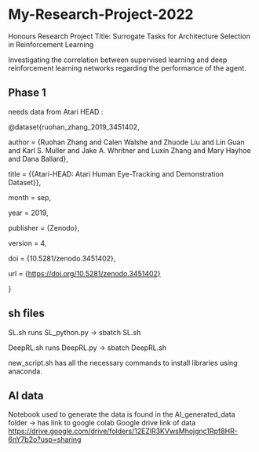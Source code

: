 # My-Research-Project-2022

Honours Research Project 
Title: Surrogate Tasks for Architecture Selection in Reinforcement Learning

Investigating the correlation between supervised learning and deep reinforcement learning networks regarding the performance of the agent. 

## Phase 1 

needs data from Atari HEAD :

@dataset{ruohan_zhang_2019_3451402,

  author       = {Ruohan Zhang and
                  Calen Walshe and
                  Zhuode Liu and
                  Lin Guan and
                  Karl S. Muller and
                  Jake A. Whritner and
                  Luxin Zhang and
                  Mary Hayhoe and
                  Dana Ballard},
                  
  title        = {{Atari-HEAD: Atari Human Eye-Tracking and 
                   Demonstration Dataset}},
                   
  month        = sep,
  
  year         = 2019,
  
  publisher    = {Zenodo},
  
  version      = 4,
  
  doi          = {10.5281/zenodo.3451402},
  
  url          = {https://doi.org/10.5281/zenodo.3451402}
  
}

## sh files 
SL.sh runs SL_python.py -> sbatch SL.sh

DeepRL.sh runs DeepRL.py -> sbatch DeepRL.sh

new_script.sh has all the necessary commands to install libraries using anaconda.

## AI data 

Notebook used to generate the data is found in the AI_generated_data folder -> has link to google colab 
Google drive link of data https://drive.google.com/drive/folders/12EZlR3KVwsMhojgnc1Rpf8HR-6nY7b2o?usp=sharing

